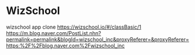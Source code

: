 # WizSchool
wizschool app clone
https://wizschool.io/#/classBasic/1
https://m.blog.naver.com/PostList.nhn?permalink=permalink&blogId=wizschool_inc&proxyReferer=&proxyReferer=https:%2F%2Fblog.naver.com%2Fwizschool_inc


